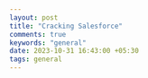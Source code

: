 ```yaml
---
layout: post
title: "Cracking Salesforce"
comments: true
keywords: "general"
date: 2023-10-31 16:43:00 +05:30
tags: general 
---
```

